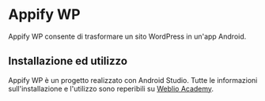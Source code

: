 # Appify WP

Appify WP consente di trasformare un sito WordPress in un'app Android.

## Installazione ed utilizzo

Appify WP è un progetto realizzato con Android Studio.
Tutte le informazioni sull'installazione e l'utilizzo sono reperibili su [Weblio Academy](https://weblio.academy/course/light-up-accendi-il-tuo-business-digitale).
